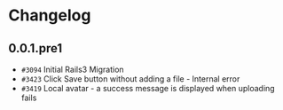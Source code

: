 # Changelog

## 0.0.1.pre1

* `#3094` Initial Rails3 Migration
* `#3423` Click Save button without adding a file - Internal error
* `#3419` Local avatar - a success message is displayed when uploading fails
